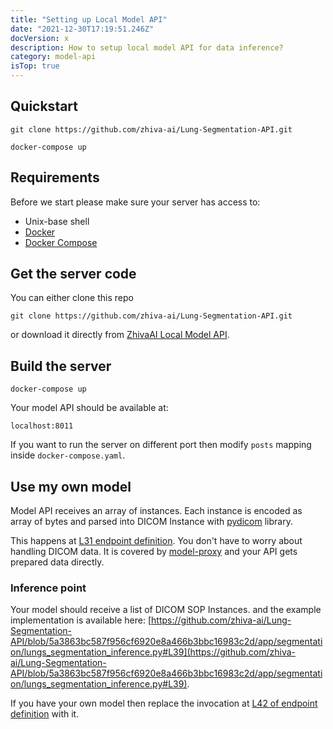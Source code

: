 ```yaml
---
title: "Setting up Local Model API"
date: "2021-12-30T17:19:51.246Z"
docVersion: x
description: How to setup local model API for data inference?
category: model-api
isTop: true
---
```


## Quickstart

```shell
git clone https://github.com/zhiva-ai/Lung-Segmentation-API.git

docker-compose up
```

## Requirements

Before we start please make sure your server has access to:

- Unix-base shell
- [Docker](https://docs.docker.com/get-docker/)
- [Docker Compose](https://docs.docker.com/compose/install/)

## Get the server code

You can either clone this repo
```shell
git clone https://github.com/zhiva-ai/Lung-Segmentation-API.git
```
or download it directly from
[ZhivaAI Local Model API](https://github.com/zhiva-ai/Lung-Segmentation-API/archive/refs/heads/main.zip).

## Build the server

```shell
docker-compose up
```

Your model API should be available at:
```shell
localhost:8011
```

If you want to run the server on different port then modify `posts` mapping inside `docker-compose.yaml`.

## Use my own model

Model API receives an array of instances. Each instance is encoded as array of bytes and parsed into DICOM Instance with [pydicom](https://pydicom.github.io/) library.

This happens at [L31 endpoint definition](https://github.com/zhiva-ai/Lung-Segmentation-API/blob/main/app/endpoints/segmentation.py#L31-L34). You don't have to worry about handling DICOM data. It is covered by [model-proxy](/latest/setting-up-model-proxy) and your API gets prepared data directly.

### Inference point

Your model should receive a list of DICOM SOP Instances. and the example implementation is available here:
[https://github.com/zhiva-ai/Lung-Segmentation-API/blob/5a3863bc587f956cf6920e8a466b3bbc16983c2d/app/segmentation/lungs_segmentation_inference.py#L39](https://github.com/zhiva-ai/Lung-Segmentation-API/blob/5a3863bc587f956cf6920e8a466b3bbc16983c2d/app/segmentation/lungs_segmentation_inference.py#L39).

If you have your own model then replace the invocation at [L42 of endpoint definition](https://github.com/zhiva-ai/Lung-Segmentation-API/blob/main/app/endpoints/segmentation.py#L42) with it.
